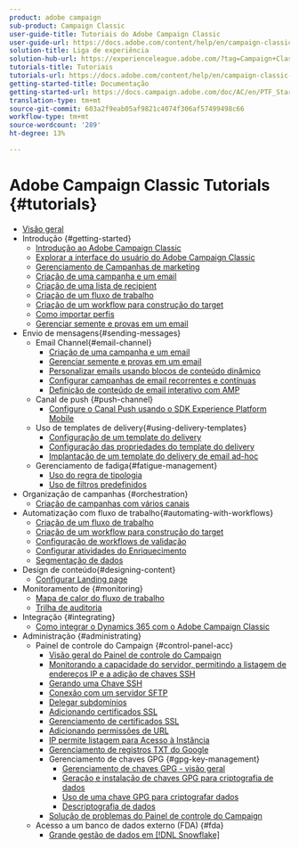 ```yaml
---
product: adobe campaign
sub-product: Campaign Classic
user-guide-title: Tutoriais do Adobe Campaign Classic
user-guide-url: https://docs.adobe.com/content/help/en/campaign-classic-learn/tutorials/overview.html
solution-title: Liga de experiência
solution-hub-url: https://experienceleague.adobe.com/?tag=Campaign+Classic#recommended/solutions/campaign
tutorials-title: Tutoriais
tutorials-url: https://docs.adobe.com/content/help/en/campaign-classic-learn/tutorials/overview.html
getting-started-title: Documentação
getting-started-url: https://docs.campaign.adobe.com/doc/AC/en/PTF_Starting_with_Adobe_Campaign_About_Adobe_Campaign_Classic.html
translation-type: tm+mt
source-git-commit: 603a2f9eab05af9821c4074f306af57499498c66
workflow-type: tm+mt
source-wordcount: '289'
ht-degree: 13%

---
```



# Adobe Campaign Classic Tutorials {#tutorials}

+ [Visão geral](/help/acc/overview.md)
+ Introdução {#getting-started}
   + [Introdução ao Adobe Campaign Classic](/help/acc/getting-started/introduction-to-adobe-campaign-classic.md)
   + [Explorar a interface do usuário do Adobe Campaign Classic](/help/acc/getting-started/exploring-the-adobe-campaign-classic-user-interface.md)
   + [Gerenciamento de Campanhas de marketing](/help/acc/getting-started/managing-marketing-campaigns.md)
   + [Criação de uma campanha e um email](/help/acc/getting-started/creating-a-campaign-and-an-email.md)
   + [Criação de uma lista de recipient](/help/acc/getting-started/creating-a-list-of-recipients.md)
   + [Criação de um fluxo de trabalho](/help/acc/automating-with-workflows/creating-a-workflow.md)
   + [Criação de um workflow para construção do target](/help/acc/automating-with-workflows/creating-a-targeting-workflow.md)
   + [Como importar perfis](/help/acc/data-management/importing-profiles.md)
   + [Gerenciar semente e provas em um email](/help/acc/sending-messages/managing-seed-and-proofs.md)
+ Envio de mensagens{#sending-messages}
   + Email Channel{#email-channel}
      + [Criação de uma campanha e um email](/help/acc/getting-started/creating-a-campaign-and-an-email.md)
      + [Gerenciar semente e provas em um email](/help/acc/sending-messages/managing-seed-and-proofs.md)
      + [Personalizar emails usando blocos de conteúdo dinâmico](/help/acc/sending-messages/personalization-with-dynamic-content-blocks.md)
      + [Configurar campanhas de email recorrentes e contínuas](/help/acc/sending-messages/recurring-deliveries.md)
      + [Definição de conteúdo de email interativo com AMP](/help/acc/sending-messages/email-channel/defining-interactive-email-content-with-amp.md)
   + Canal de push {#push-channel}
      + [Configure o Canal Push usando o SDK Experience Platform Mobile](/help/acc/sending-messages/mobile-channel/configure-push-using-aep-mobile-sdk.md)
   + Uso de templates de delivery{#using-delivery-templates}
      + [Configuração de um template do delivery](/help/acc/sending-messages/using-delivery-templates/configuring-a-delivery-template.md)
      + [Configuração das propriedades do template do delivery](/help/acc/sending-messages/using-delivery-templates/setting-delivery-template-properties.md)
      + [Implantação de um template do delivery de email ad-hoc](/help/acc/sending-messages/using-delivery-templates/deploying-ad-hoc-email-delivery-template.md)
   + Gerenciamento de fadiga{#fatigue-management}
      + [Uso do regra de tipologia](/help/acc/sending-messages/fatigue-management/typology-rules-for-fatigue-management.md)
      + [Uso de filtros predefinidos](/help/acc/sending-messages/fatigue-management/fatigue-management-using-filters.md)
+ Organização de campanhas {#orchestration}
   + [Criação de campanhas com vários canais](/help/acc/orchestrating-campaigns/multi-channel-campaigns.md)
+ Automatização com fluxo de trabalho{#automating-with-workflows}
   + [Criação de um fluxo de trabalho](/help/acc/automating-with-workflows/creating-a-workflow.md)
   + [Criação de um workflow para construção do target](/help/acc/automating-with-workflows/creating-a-targeting-workflow.md)
   + [Configuração de workflows de validação](/help/acc/automating-with-workflows/validation-flow-configuration.md)
   + [Configurar atividades do Enriquecimento](/help/acc/automating-with-workflows/enrichment-activity.md)
   + [Segmentação de dados](/help/acc/data-management/data-segmentation.md)
+ Design de conteúdo{#designing-content}
   + [Configurar Landing page](/help/acc/designing-content/configure-landingpages.md)
+ Monitoramento de {#monitoring}
   + [Mapa de calor do fluxo de trabalho](/help/acc/monitoring-campaign-classic/workflow-heatmap.md)
   + [Trilha de auditoria](/help/acc/monitoring-campaign-classic/audit-trail.md)
+ Integração {#integrating}
   + [Como integrar o Dynamics 365 com o Adobe Campaign Classic](/help/acc/integrations/dynamics365-integration.md)
+ Administração {#administrating}
   + Painel de controle do Campaign {#control-panel-acc}
      + [Visão geral do Painel de controle do Campaign](/help/acc/monitoring-campaign-classic/control-panel/control-panel-overview.md)
      + [Monitorando a capacidade do servidor, permitindo a listagem de endereços IP e a adição de chaves SSH](/help/acc/monitoring-campaign-classic/control-panel/monitoring-server-capacity-allow-listing-adding-ssh-key.md)
      + [Gerando uma Chave SSH](/help/acc/monitoring-campaign-classic/control-panel/generate-ssh-key.md)
      + [Conexão com um servidor SFTP](/help/acc/monitoring-campaign-classic/control-panel/connect-to-sftp-server.md)
      + [Delegar subdomínios](/help/acc/monitoring-campaign-classic/control-panel/subdomain-delegation.md)
      + [Adicionando certificados SSL](/help/acc/monitoring-campaign-classic/control-panel/adding-ssl-certificates.md)
      + [Gerenciamento de certificados SSL](/help/acc/monitoring-campaign-classic/control-panel/managing-ssl-certificates.md)
      + [Adicionando permissões de URL](/help/acc/monitoring-campaign-classic/control-panel/adding-url-permissions.md)
      + [IP permite listagem para Acesso à Instância](/help/acc/monitoring-campaign-classic/control-panel/ip-allow-listing.md)
      + [Gerenciamento de registros TXT do Google](/help/acc/monitoring-campaign-classic/control-panel/google-txt-record-management.md)
      + Gerenciamento de chaves GPG {#gpg-key-management}
         + [Gerenciamento de chaves GPG - visão geral](/help/acc/monitoring-campaign-classic/control-panel/gpg-key-management/gpg-key-management-overview.md)
         + [Geração e instalação de chaves GPG para criptografia de dados](/help/acc/monitoring-campaign-classic/control-panel/gpg-key-management/generating-and-installing-gpg-keys-for-data-encryption.md)
         + [Uso de uma chave GPG para criptografar dados](/help/acc/monitoring-campaign-classic/control-panel/gpg-key-management/using-a-gpg-key-to-encrypt-data.md)
         + [Descriptografia de dados](/help/acc/monitoring-campaign-classic/control-panel/gpg-key-management/decrypting-data.md)
      + [Solução de problemas do Painel de controle do Campaign](/help/acc/monitoring-campaign-classic/control-panel/trouble-shooting.md)
   + Acesso a um banco de dados externo (FDA) {#fda}
      + [Grande gestão de dados em [!DNL Snowflake]](/help/acc/administrating/snowflake/big-data-segmentation-on-snowflake.md)

